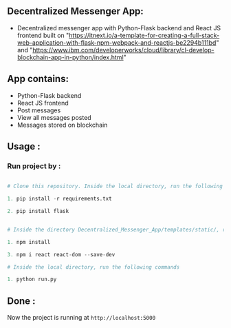 ## Decentralized Messenger App:
* Decentralized messenger app with Python-Flask backend and React JS frontend built on "https://itnext.io/a-template-for-creating-a-full-stack-web-application-with-flask-npm-webpack-and-reactjs-be2294b111bd" and "https://www.ibm.com/developerworks/cloud/library/cl-develop-blockchain-app-in-python/index.html"

## App contains:
* Python-Flask backend
* React JS frontend
* Post messages
* View all messages posted
* Messages stored on blockchain

## Usage :
### Run project by :

``` python

# Clone this repository. Inside the local directory, run the following commands

1. pip install -r requirements.txt

2. pip install flask


# Inside the directory Decentralized_Messenger_App/templates/static/, run the following commands

1. npm install 

3. npm i react react-dom --save-dev

# Inside the local directory, run the following commands

1. python run.py 


```

## Done :

Now the project is running at `http://localhost:5000` 